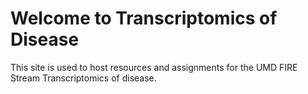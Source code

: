 # Welcome to Transcriptomics of Disease

This site is used to host resources and assignments for the UMD FIRE Stream Transcriptomics of disease.